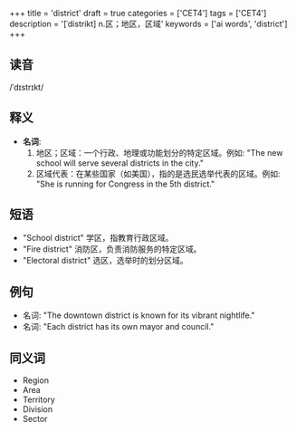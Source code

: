 +++
title = 'district'
draft = true
categories = ['CET4']
tags = ['CET4']
description = '[ˈdistrikt] n.区；地区，区域'
keywords = ['ai words', 'district']
+++

## 读音
/ˈdɪstrɪkt/

## 释义
- **名词**: 
    1. 地区；区域：一个行政、地理或功能划分的特定区域。例如: "The new school will serve several districts in the city."
    2. 区域代表：在某些国家（如美国），指的是选民选举代表的区域。例如: "She is running for Congress in the 5th district."

## 短语
- "School district" 学区，指教育行政区域。
- "Fire district" 消防区，负责消防服务的特定区域。
- "Electoral district" 选区，选举时的划分区域。

## 例句
- 名词: "The downtown district is known for its vibrant nightlife."
- 名词: "Each district has its own mayor and council."

## 同义词
- Region
- Area
- Territory
- Division
- Sector
